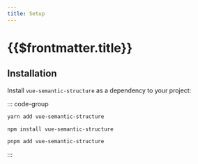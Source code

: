 ```yaml
---
title: Setup
---
```


# {{$frontmatter.title}}

## Installation

Install `vue-semantic-structure` as a dependency to your project:

::: code-group

  ```bash [Yarn]
  yarn add vue-semantic-structure
  ```

  ```bash [NPM]
  npm install vue-semantic-structure
  ```

  ```bash [PNPM]
  pnpm add vue-semantic-structure
  ```

:::
